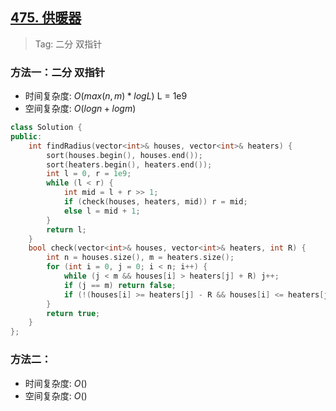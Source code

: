 ## [475. 供暖器](https://leetcode.cn/problems/heaters/description/)

> Tag: 二分 双指针

### 方法一：二分 双指针
* 时间复杂度: ${O(max(n, m)*logL)}$ L = 1e9
* 空间复杂度: ${O(logn + logm)}$
```cpp
class Solution {
public:
    int findRadius(vector<int>& houses, vector<int>& heaters) {
        sort(houses.begin(), houses.end());
        sort(heaters.begin(), heaters.end());
        int l = 0, r = 1e9;
        while (l < r) {
            int mid = l + r >> 1;
            if (check(houses, heaters, mid)) r = mid;
            else l = mid + 1;
        }
        return l;
    }
    bool check(vector<int>& houses, vector<int>& heaters, int R) {
        int n = houses.size(), m = heaters.size();
        for (int i = 0, j = 0; i < n; i++) {
            while (j < m && houses[i] > heaters[j] + R) j++;
            if (j == m) return false;
            if (!(houses[i] >= heaters[j] - R && houses[i] <= heaters[j] + R)) return false;
        }
        return true;
    }
};
```

### 方法二：
* 时间复杂度: ${O()}$
* 空间复杂度: ${O()}$
```cpp

```